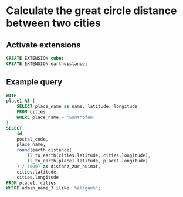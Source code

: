 # Calculate the great circle distance between two cities

## Activate extensions
```sql
CREATE EXTENSION cube;
CREATE EXTENSION earthdistance;
```

## Example query

```sql
WITH
place1 AS (
    SELECT place_name as name, latitude, longitude
    FROM cities
    WHERE place_name = 'Sonthofen'
)
SELECT
    id,
    postal_code,
    place_name,
    round(earth_distance(
        ll_to_earth(cities.latitude, cities.longitude),
        ll_to_earth(place1.latitude, place1.longitude)
    ) / 1000) as distanz_zur_huimat,
    cities.latitude,
    cities.longitude
FROM place1, cities
WHERE admin_name_3 ilike '%allgäu%';
```

